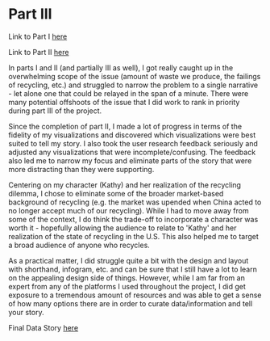 # Part III #

Link to Part I [here](https://dsmorris412.github.io/Morris-portfolio/Final_Project_Morris_I)

Link to Part II [here](https://dsmorris412.github.io/Morris-portfolio/Final_Project_Part_II)

In parts I and II (and partially III as well), I got really caught up in the overwhelming scope of the issue (amount of waste we produce, the failings of recycling, etc.) and struggled to narrow the problem to a single narrative - let alone one that could be relayed in the span of a minute. There were many potential offshoots of the issue that I did work to rank in priority during part III of the project. 

Since the completion of part II, I made a lot of progress in terms of the fidelity of my visualizations and discovered which visualizations were best suited to tell my story. I also took the user research feedback seriously and adjusted any visualizations that were incomplete/confusing. The feedback also led me to narrow my focus and eliminate parts of the story that were more distracting than they were supporting.

Centering on my character (Kathy) and her realization of the recycling dilemma, I chose to eliminate some of the broader market-based background of recycling (e.g. the market was upended when China acted to no longer accept much of our recycling). While I had to move away from some of the context, I do think the trade-off to incorporate a character was worth it - hopefully allowing the audience to relate to 'Kathy' and her realization of the state of recycling in the U.S. This also helped me to target a broad audience of anyone who recycles. 

As a practical matter, I did struggle quite a bit with the design and layout with shorthand, infogram, etc. and can be sure that I still have a lot to learn on the appealing design side of things. However, while I am far from an expert from any of the platforms I used throughout the project, I did get exposure to a tremendous amount of resources and was able to get a sense of how many options there are in order to curate data/information and tell your story.

Final Data Story [here](https://carnegiemellon.shorthandstories.com/Final_Project_Morris/index.html)
